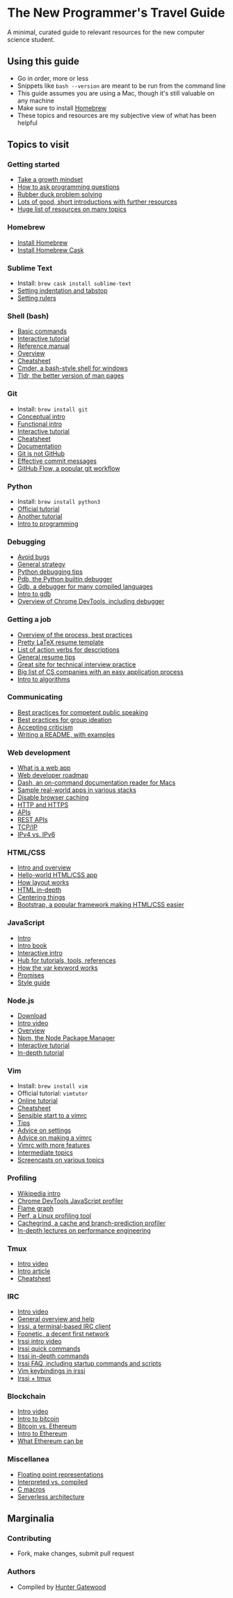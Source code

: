 # The New Programmer's Travel Guide

A minimal, curated guide to relevant resources for the new computer science student.

## Using this guide

- Go in order, more or less
- Snippets like `bash --version` are meant to be run from the command line
- This guide assumes you are using a Mac, though it's still valuable on any machine
- Make sure to install [Homebrew](http://brew.sh)
- These topics and resources are my subjective view of what has been helpful

## Topics to visit

### Getting started

- [Take a growth mindset](https://medium.freecodecamp.com/this-picture-will-change-the-way-you-learn-to-code-557ac1e109bd)
- [How to ask programming questions](https://www.propublica.org/nerds/item/how-to-ask-programming-questions)
- [Rubber duck problem solving](http://blog.codinghorror.com/rubber-duck-problem-solving/)
- [Lots of good, short introductions with further resources](https://learnxinyminutes.com)
- [Huge list of resources on many topics](https://github.com/sindresorhus/awesome)

### Homebrew

- [Install Homebrew](http://brew.sh)
- [Install Homebrew Cask](https://caskroom.github.io)

### Sublime Text

- Install: `brew cask install sublime-text`
- [Setting indentation and tabstop](https://www.sublimetext.com/docs/2/indentation.html)
- [Setting rulers](http://stackoverflow.com/questions/9910143/how-to-make-ruler-always-be-shown-in-sublime-text-2)

### Shell (bash)

- [Basic commands](http://www.tldp.org/LDP/abs/html/basic.html)
- [Interactive tutorial](https://www.codecademy.com/learn/learn-the-command-line)
- [Reference manual](http://www.faqs.org/docs/bashman/bashref.html#SEC_Top)
- [Overview](http://linuxcommand.org/learning_the_shell.php)
- [Cheatsheet](https://learnxinyminutes.com/docs/bash/)
- [Cmder, a bash-style shell for windows](http://cmder.net)
- [Tldr, the better version of man pages](http://tldr-pages.github.io)

### Git

- Install: `brew install git`
- [Conceptual intro](https://backlogtool.com/git-guide/en/intro/intro1_1.html)
- [Functional intro](http://rogerdudler.github.io/git-guide/)
- [Interactive tutorial](https://try.github.io/)
- [Cheatsheet](https://learnxinyminutes.com/docs/git/)
- [Documentation](https://git-scm.com/documentation)
- [Git is not GitHub](http://stackoverflow.com/questions/13321556/difference-between-git-and-github)
- [Effective commit messages](http://chris.beams.io/posts/git-commit/)
- [GitHub Flow, a popular git workflow](https://guides.github.com/introduction/flow/)

### Python

- Install: `brew install python3`
- [Official tutorial](https://docs.python.org/3/tutorial/index.html)
- [Another tutorial](https://www.learnpython.org)
- [Intro to programming](https://www.youtube.com/playlist?list=PLUl4u3cNGP63WbdFxL8giv4yhgdMGaZNA)

### Debugging

- [Avoid bugs](http://web.mit.edu/6.005/www/fa16/classes/08-avoiding-debugging/)
- [General strategy](http://web.mit.edu/6.005/www/fa16/classes/10-debugging/)
- [Python debugging tips](http://stackoverflow.com/questions/1623039/python-debugging-tips)
- [Pdb, the Python builtin debugger](https://docs.python.org/3/library/pdb.html)
- [Gdb, a debugger for many compiled languages](https://www.gnu.org/software/gdb/)
- [Intro to gdb](https://www.youtube.com/watch?v=sCtY--xRUyI)
- [Overview of Chrome DevTools, including debugger](https://developer.chrome.com/devtools)

### Getting a job

- [Overview of the process, best practices](https://github.com/gu-app-club/lets-learn-jobs)
- [Pretty LaTeX resume template](https://www.overleaf.com/latex/templates/deedy-resume/sqdbztjjghvz#.WQNvMVIUVE5)
- [List of action verbs for descriptions](http://career.opcd.wfu.edu/files/2011/05/Action-Verbs-for-Resumes.pdf)
- [General resume tips](https://www.quora.com/What-are-some-examples-of-a-computer-science-students-resume-that-received-an-internship-at-Google)
- [Great site for technical interview practice](https://www.interviewcake.com)
- [Big list of CS companies with an easy application process](https://github.com/j-delaney/easy-application)
- [Intro to algorithms](https://www.youtube.com/playlist?list=PLUl4u3cNGP61Oq3tWYp6V_F-5jb5L2iHb)

### Communicating

- [Best practices for competent public speaking](https://www.gsb.stanford.edu/insights/big-data-approach-public-speaking)
- [Best practices for group ideation](https://challenges.openideo.com/blog/seven-tips-on-better-brainstorming)
- [Accepting criticism](https://medium.com/the-year-of-the-looking-glass/taking-feedback-impersonally-7c0f3a8199d9)
- [Writing a README, with examples](https://github.com/matiassingers/awesome-readme)

### Web development

- [What is a web app](https://www.youtube.com/watch?v=RsQ1tFLwldY)
- [Web developer roadmap](https://github.com/kamranahmedse/developer-roadmap)
- [Dash, an on-command documentation reader for Macs](https://kapeli.com/dash)
- [Sample real-world apps in various stacks](https://github.com/gothinkster/realworld)
- [Disable browser caching](http://stackoverflow.com/questions/5690269/disabling-chrome-cache-for-website-development)
- [HTTP and HTTPS](https://www.youtube.com/watch?v=po3zYOe00O4)
- [APIs](https://www.youtube.com/watch?v=7YcW25PHnAA)
- [REST APIs](https://www.youtube.com/watch?v=YCcAE2SCQ6k)
- [TCP/IP](https://www.youtube.com/watch?v=PpsEaqJV_A0)
- [IPv4 vs. IPv6](https://www.youtube.com/watch?v=aor29pGhlFE)

### HTML/CSS

- [Intro and overview](https://internetingishard.com/html-and-css/)
- [Hello-world HTML/CSS app](https://www.youtube.com/watch?v=wrdR5Su_Stg)
- [How layout works](http://learnlayout.com)
- [HTML in-depth](http://www.w3schools.com/html/default.asp)
- [Centering things](https://css-tricks.com/centering-css-complete-guide/)
- [Bootstrap, a popular framework making HTML/CSS easier](http://getbootstrap.com)

### JavaScript

- [Intro](http://jsforcats.com)
- [Intro book](http://bdcampbell.net/javascript/book/javascript_the_good_parts.pdf)
- [Interactive intro](http://eloquentjavascript.net)
- [Hub for tutorials, tools, references](https://developer.mozilla.org/en-US/docs/Web/JavaScript)
- [How the var keyword works](https://developer.mozilla.org/en-US/docs/Web/JavaScript/Reference/Statements/var)
- [Promises](http://exploringjs.com/es6/ch_promises.html)
- [Style guide](https://github.com/airbnb/javascript#whitespace)

### Node.js

- [Download](https://nodejs.org/en/)
- [Intro video](https://www.youtube.com/watch?v=pU9Q6oiQNd0)
- [Overview](https://github.com/maxogden/art-of-node#the-art-of-node)
- [Npm, the Node Package Manager](https://docs.npmjs.com/getting-started/what-is-npm)
- [Interactive tutorial](https://github.com/workshopper/learnyounode#learn-you-the-nodejs-for-much-win)
- [In-depth tutorial](https://www.tutorialspoint.com/nodejs/nodejs_introduction.htm)

### Vim

- Install: `brew install vim`
- Official tutorial: `vimtutor`
- [Online tutorial](http://www.openvim.com)
- [Cheatsheet](https://learnxinyminutes.com/docs/vim/)
- [Sensible start to a vimrc](https://github.com/tpope/vim-sensible)
- [Tips](http://vim.wikia.com/wiki/Category:Getting_started)
- [Advice on settings](http://nvie.com/posts/how-i-boosted-my-vim/)
- [Advice on making a vimrc](http://dougblack.io/words/a-good-vimrc.html)
- [Vimrc with more features](https://github.com/amix/vimrc)
- [Intermediate topics](https://www.cs.oberlin.edu/~kuperman/help/vim/home.html)
- [Screencasts on various topics](http://vimcasts.org/categories/)

### Profiling

- [Wikipedia intro](https://en.wikipedia.org/wiki/Profiling_(computer_programming))
- [Chrome DevTools JavaScript profiler](https://developers.google.com/web/tools/chrome-devtools/rendering-tools/js-execution)
- [Flame graph](http://www.brendangregg.com/FlameGraphs/cpuflamegraphs.html)
- [Perf, a Linux profiling tool](https://perf.wiki.kernel.org/index.php/Tutorial#Sampling_with_perf_record)
- [Cachegrind, a cache and branch-prediction profiler](http://valgrind.org/docs/manual/cg-manual.html)
- [In-depth lectures on performance engineering](https://www.youtube.com/playlist?list=PLD2AE32F507F10481)

### Tmux

- [Intro video](https://www.youtube.com/watch?v=BHhA_ZKjyxo)
- [Intro article](https://danielmiessler.com/study/tmux/#gs.t5PZaUE)
- [Cheatsheet](https://gist.github.com/MohamedAlaa/2961058)

### IRC

- [Intro video](https://www.youtube.com/watch?v=Ltq0hMgizi0)
- [General overview and help](http://www.irchelp.org)
- [Irssi, a terminal-based IRC client](https://irssi.org)
- [Foonetic, a decent first network](http://foonetic.net)
- [Irssi intro video](https://www.youtube.com/watch?v=f0CWZAE3FEs)
- [Irssi quick commands](https://www.linode.com/docs/applications/messaging/using-irssi-for-internet-relay-chat)
- [Irssi in-depth commands](https://irssi.org/documentation/startup/#first-steps)
- [Irssi FAQ, including startup commands and scripts](https://irssi.org/documentation/faq/)
- [Vim keybindings in irssi](https://github.com/shabble/irssi-scripts/tree/master/vim-mode#___top)
- [Irssi + tmux](https://coderwall.com/p/t1c7-w/persistent-irc-history-with-irssi-and-tmux)

### Blockchain

- [Intro video](https://www.youtube.com/watch?v=_160oMzblY8)
- [Intro to bitcoin](https://www.youtube.com/watch?v=Lx9zgZCMqXE)
- [Bitcoin vs. Ethereum](https://www.youtube.com/watch?v=-SMliFtoPn8)
- [Intro to Ethereum](https://www.youtube.com/watch?v=66SaEDzlmP4)
- [What Ethereum can be](https://steemit.com/ethereum/@hexayurt/what-does-ether-usd100-mean)

### Miscellanea

- [Floating point representations](http://www.toves.org/books/float/)
- [Interpreted vs. compiled](http://stackoverflow.com/questions/3265357/compiled-vs-interpreted-languages)
- [C macros](https://gcc.gnu.org/onlinedocs/cpp/Macros.html)
- [Serverless architecture](https://martinfowler.com/articles/serverless.html)

## Marginalia

### Contributing

- Fork, make changes, submit pull request

### Authors

- Compiled by [Hunter Gatewood](http://hcgatewood.me/about/)
